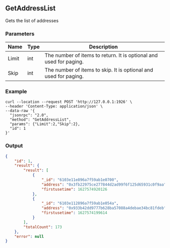 ## GetAddressList


Gets the list of addresses

### Parameters

| Name         | Type   | Description       |
| ---------------- | -------------- | ------- |
| Limit     | int      | The number of items to return. It is optional and used for paging. |
| Skip |int |The number of items to skip. It is optional and used for paging. |


### Example

```shell
curl --location --request POST 'http://127.0.0.1:1926' \
--header 'Content-Type: application/json' \
--data-raw '{
  "jsonrpc": "2.0",
  "method": "GetAddressList",
  "params": {"Limit":2,"Skip":2},
  "id": 1
}'
```

### Output
```json
{
    "id": 1,
    "result": {
        "result": [
            {
                "_id": "6103e11e896a7f59ab1e0700",
                "address": "0x3fb22975ce277844d2ad99f6f125d65931c0f9aa",
                "firstusetime": 1627574920126
            },
            {
                "_id": "6103e112896a7f59ab1e054a",
                "address": "0x933b42dd9777b628ba57088a4debae34bc81fdeb",
                "firstusetime": 1627574199614
            }
        ],
        "totalCount": 173
    },
    "error": null
}
```



